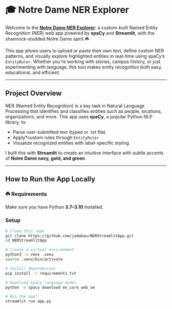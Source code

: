 # 🎓 Notre Dame NER Explorer

Welcome to the [**Notre Dame NER Explorer**](https://bautista-ner.streamlit.app/): a custom-built Named Entity Recognition (NER) web app powered by **spaCy** and **Streamlit**, with the shamrock-studded Notre Dame spirit ☘️

This app allows users to upload or paste their own text, define custom NER patterns, and visually explore highlighted entities in real-time using spaCy’s `EntityRuler`. Whether you're working with stories, campus history, or just experimenting with language, this tool makes entity recognition both easy, educational, and efficient.

---

## Project Overview

NER (Named Entity Recognition) is a key task in Natural Language Processing that identifies and classifies entities such as people, locations, organizations, and more. This app uses **spaCy**, a popular Python NLP library, to:

- Parse user-submitted text (typed or .txt file)
- Apply*custom rules through `EntityRuler`
- Visualize recognized entities with label-specific styling

I built this with **Streamlit** to create an intuitive interface with subtle accents of **Notre Dame navy, gold, and green**.

---

## How to Run the App Locally

### ☘️ Requirements

Make sure you have Python **3.7–3.10** installed.

### Setup

```bash
# Clone this repo
git clone https://github.com/jadabau/NERStreamlitApp.git
cd NERStreamlitApp

# Create a virtual environment
python3 -m venv .venv
source .venv/bin/activate

# Install dependencies
pip install -r requirements.txt

# Download spaCy language model
python -m spacy download en_core_web_sm

# Run the app!
streamlit run app.py
